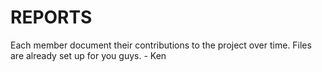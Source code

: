 # REPORTS

Each member document their contributions to the project over time. Files are already set up for you guys. - Ken
